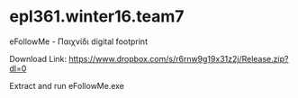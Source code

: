 ﻿# epl361.winter16.team7
eFollowMe - Παιχνίδι digital footprint

Download Link: 
https://www.dropbox.com/s/r6rnw9g19x31z2j/Release.zip?dl=0

Extract and run eFollowMe.exe

